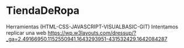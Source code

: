 # TiendaDeRopa
Herramientas (HTML-CSS-JAVASCRIPT-VISUALBASIC-GIT)
Intentamos replicar una web https://wp.w3layouts.com/dressup/?_ga=2.49166950.1152550941.1643293951-431532429.1642084287
